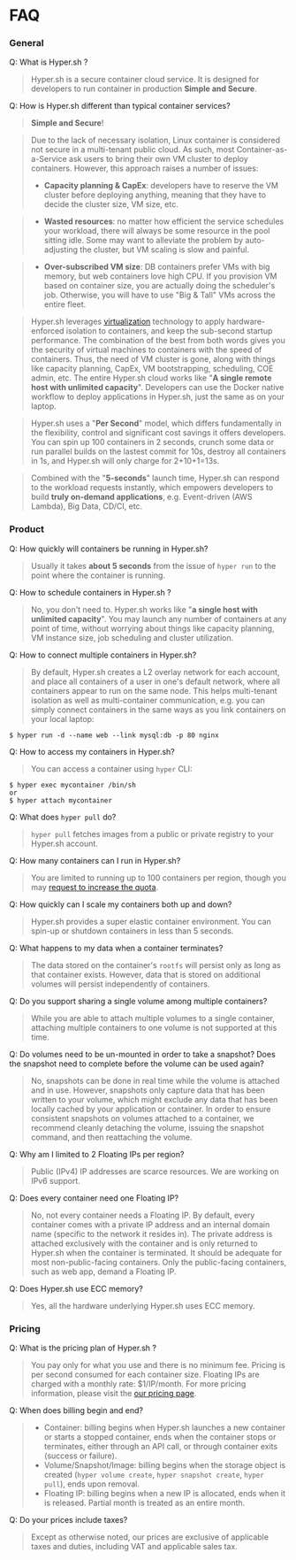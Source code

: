 # FAQ

### General
Q: What is Hyper.sh ?
> Hyper.sh is a secure container cloud service. It is designed for developers to run container in production **Simple and Secure**.

Q: How is Hyper.sh different than typical container services?
> **Simple and Secure**!

> Due to the lack of necessary isolation, Linux container is considered not secure in a multi-tenant public cloud. As such, most Container-as-a-Service ask users to bring their own VM cluster to deploy containers. However, this approach raises a number of issues:
> - **Capacity planning & CapEx**:  developers have to reserve the VM cluster before deploying anything, meaning that they have to decide the cluster size, VM size, etc.

> - **Wasted resources**: no matter how efficient the service schedules your workload, there will always be some resource in the pool sitting idle. Some may want to alleviate the problem by auto-adjusting the cluster, but VM scaling is slow and painful.

> - **Over-subscribed VM size**: DB containers prefer VMs with big memory, but web containers love high CPU. If you provision VM based on container size, you are actually doing the scheduler's job. Otherwise, you will have to use "Big & Tall" VMs across the entire fleet.

>  Hyper.sh leverages [virtualization](https://github.com/hyperhq/hyperd) technology to apply hardware-enforced isolation to containers, and keep the sub-second startup performance. The combination of the best from both words gives you the security of virtual machines to containers with the speed of containers. Thus, the need of VM cluster is gone, along with things like capacity planning, CapEx, VM bootstrapping, scheduling, COE admin, etc. The entire Hyper.sh cloud works like "**A single remote host with unlimited capacity**". Developers can use the Docker native workflow to deploy applications in Hyper.sh, just the same as on your laptop.


> Hyper.sh uses a "**Per Second**" model, which differs fundamentally in the flexibility, control and significant cost savings it offers developers. You can spin up 100 containers in 2 seconds, crunch some data or run parallel builds on the lastest commit for 10s, destroy all containers in 1s, and Hyper.sh will only charge for 2+10+1=13s.

> Combined with the "**5-seconds**" launch time, Hyper.sh can respond to the workload requests instantly, which empowers developers to build **truly on-demand applications**, e.g. Event-driven (AWS Lambda), Big Data, CD/CI, etc.

### Product

Q: How quickly will containers be running in Hyper.sh?
> Usually it takes **about 5 seconds** from the issue of `hyper run` to the point where the container is running.

Q: How to schedule containers in Hyper.sh ?
> No, you don't need to. Hyper.sh works like "**a single host with unlimited capacity**". You may launch any number of containers at any point of time, without worrying about things like capacity planning, VM instance size, job scheduling and cluster utilization.

Q: How to connect multiple containers in Hyper.sh?
> By default, Hyper.sh creates a L2 overlay network for each account, and place all containers of a user in one's default network, where all containers appear to run on the same node. This helps multi-tenant isolation as well as multi-container communication, e.g. you can simply connect containers in the same ways as you link containers on your local laptop:

	$ hyper run -d --name web --link mysql:db -p 80 nginx

Q: How to access my containers in Hyper.sh?
> You can access a container using `hyper` CLI:

	$ hyper exec mycontainer /bin/sh
	or
	$ hyper attach mycontainer

Q: What does `hyper pull` do?
> `hyper pull` fetches images from a public or private registry to your Hyper.sh account.

Q: How many containers can I run in Hyper.sh?
> You are limited to running up to 100 containers per region, though you may [request to increase the quota](../FAQ/quota_and_limits.md).

Q: How quickly can I scale my containers both up and down?
> Hyper.sh provides a super elastic container environment. You can spin-up or shutdown containers in less than 5 seconds.

Q: What happens to my data when a container terminates?
> The data stored on the container's `rootfs` will persist only as long as that container exists. However, data that is stored on additional volumes will persist independently of containers.

Q: Do you support sharing a single volume among multiple containers?
> While you are able to attach multiple volumes to a single container, attaching multiple containers to one volume is not supported at this time.

Q: Do volumes need to be un-mounted in order to take a snapshot? Does the snapshot need to complete before the volume can be used again?
> No, snapshots can be done in real time while the volume is attached and in use. However, snapshots only capture data that has been written to your volume, which might exclude any data that has been locally cached by your application or container. In order to ensure consistent snapshots on volumes attached to a container, we recommend cleanly detaching the volume, issuing the snapshot command, and then reattaching the volume.

Q: Why am I limited to 2 Floating IPs per region?
> Public (IPv4) IP addresses are scarce resources. We are working on IPv6 support.

Q: Does every container need one Floating IP?
> No, not every container needs a Floating IP. By default, every container comes with a private IP address and an internal domain name (specific to the network it resides in). The private address is attached exclusively with the container and is only returned to Hyper.sh when the container is terminated. It should be adequate for most non-public-facing containers. Only the public-facing containers, such as web app, demand a Floating IP.

Q: Does Hyper.sh use ECC memory?
> Yes, all the hardware underlying Hyper.sh uses ECC memory.

### Pricing

Q: What is the pricing plan of Hyper.sh ?
> You pay only for what you use and there is no minimum fee. Pricing is per second consumed for each container size. Floating IPs are charged with a monthly rate: $1/IP/month. For more pricing information, please visit the [our pricing page](https://hyper.sh/pricing.html).

Q: When does billing begin and end?
> - Container: billing begins when Hyper.sh launches a new container or starts a stopped container, ends when the container stops or terminates, either through an API call, or through container exits (success or failure).
> - Volume/Snapshot/Image:  billing begins when the storage object is created (`hyper volume create`, `hyper snapshot create`, `hyper pull`), ends upon removal.
> - Floating IP: billing begins when a new IP is allocated, ends when it is released. Partial month is treated as an entire month.

Q: Do your prices include taxes?
> Except as otherwise noted, our prices are exclusive of applicable taxes and duties, including VAT and applicable sales tax.
